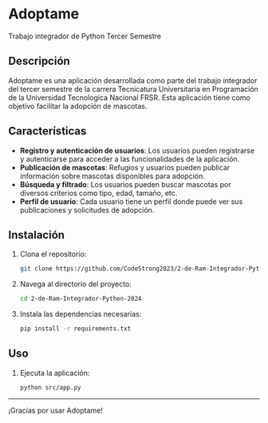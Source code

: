 # Adoptame

Trabajo integrador de Python Tercer Semestre

## Descripción

Adoptame es una aplicación desarrollada como parte del trabajo integrador del tercer semestre de la carrera Tecnicatura Universitaria en Programación de la Universidad Tecnologica Nacional FRSR. Esta aplicación tiene como objetivo facilitar la adopción de mascotas.

## Características

- **Registro y autenticación de usuarios**: Los usuarios pueden registrarse y autenticarse para acceder a las funcionalidades de la aplicación.
- **Publicación de mascotas**: Refugios y usuarios pueden publicar información sobre mascotas disponibles para adopción.
- **Búsqueda y filtrado**: Los usuarios pueden buscar mascotas por diversos criterios como tipo, edad, tamaño, etc.
- **Perfil de usuario**: Cada usuario tiene un perfil donde puede ver sus publicaciones y solicitudes de adopción.


## Instalación

1. Clona el repositorio:
    ```sh
    git clone https://github.com/CodeStrong2023/2-de-Ram-Integrador-Python-2024.git
    ```
2. Navega al directorio del proyecto:
    ```sh
    cd 2-de-Ram-Integrador-Python-2024
    ```
3. Instala las dependencias necesarias:
    ```sh
    pip install -r requirements.txt
    ```

## Uso

1. Ejecuta la aplicación:
    ```sh
    python src/app.py
    ```




---

¡Gracias por usar Adoptame! 
